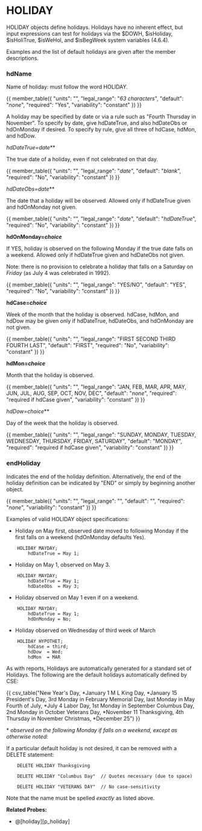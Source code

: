 # HOLIDAY

HOLIDAY objects define holidays. Holidays have no inherent effect, but input expressions can test for holidays via the \$DOWH, \$isHoliday, \$isHoliTrue, \$isWeHol, and \$isBegWeek system variables (4.6.4).

Examples and the list of default holidays are given after the member descriptions.

<!--
hdName is required in the program. WHY? 7-92.
-->
### hdName

Name of holiday: <!-- if given,--> must follow the word HOLIDAY. <!-- Necessary only if the HOLIDAY object is referenced later with another statement, for example in a LIKE clause or with ALTER; however, we suggest always naming all objects for clearer error messages and future flexibility. -->

{{
  member_table({
    "units": "",
    "legal_range": "*63 characters*", 
    "default": "*none*",
    "required": "Yes",
    "variability": "constant" 
  })
}}

A holiday may be specified by date or via a rule such as "Fourth Thursday in November". To specify by date, give hdDateTrue, and also hdDateObs or hdOnMonday if desired. To specify by rule, give all three of hdCase, hdMon, and hdDow.

**hdDateTrue*=date***

The true date of a holiday, even if not celebrated on that day.

{{
  member_table({
    "units": "",
    "legal_range": "*date*", 
    "default": "*blank*",
    "required": "No",
    "variability": "constant" 
  })
}}

**hdDateObs*=date***

The date that a holiday will be observed. Allowed only if hdDateTrue given and hdOnMonday not given.

{{
  member_table({
    "units": "",
    "legal_range": "*date*", 
    "default": "*hdDateTrue*",
    "required": "No",
    "variability": "constant" 
  })
}}

**hdOnMonday=*choice***

If YES, holiday is observed on the following Monday if the true date falls on a weekend. Allowed only if hdDateTrue given and hdDateObs not given.

Note: there is no provision to celebrate a holiday that falls on a Saturday on *Friday* (as July 4 was celebrated in 1992).

{{
  member_table({
    "units": "",
    "legal_range": "YES/NO", 
    "default": "YES",
    "required": "No",
    "variability": "constant" 
  })
}}

**hdCase=*choice***

Week of the month that the holiday is observed. hdCase, hdMon, and hdDow may be given only if hdDateTrue, hdDateObs, and hdOnMonday are not given.

{{
  member_table({
    "units": "",
    "legal_range": "FIRST SECOND THIRD FOURTH LAST", 
    "default": "FIRST",
    "required": "No",
    "variability": "constant" 
  })
}}

**hdMon=*choice***

Month that the holiday is observed.

{{
  member_table({
    "units": "",
    "legal_range": "JAN, FEB, MAR, APR, MAY, JUN, JUL, AUG, SEP, OCT, NOV, DEC", 
    "default": "*none*",
    "required": "required if hdCase given",
    "variability": "constant" 
  })
}}

**hdDow*=choice***

Day of the week that the holiday is observed.

{{
  member_table({
    "units": "",
    "legal_range": "SUNDAY, MONDAY, TUESDAY, WEDNESDAY, THURSDAY, FRIDAY, SATURDAY", 
    "default": "MONDAY",
    "required": "required if hdCase given",
    "variability": "constant" 
  })
}}

### endHoliday

Indicates the end of the holiday definition. Alternatively, the end of the holiday definition can be indicated by "END" or simply by beginning another object.

{{
  member_table({
    "units": "",
    "legal_range": "", 
    "default": "",
    "required": "*none*",
    "variability": "constant" 
  })
}}

Examples of valid HOLIDAY object specifications:

-   Holiday on May first, observed date moved to following Monday if the first falls on a weekend (hdOnMonday defaults Yes).

<!-- -->
        HOLIDAY MAYDAY;
            hdDateTrue = May 1;

-   Holiday on May 1, observed on May 3.

<!-- -->
        HOLIDAY MAYDAY;
            hdDateTrue = May 1;
            hdDateObs  = May 3;

-   Holiday observed on May 1 even if on a weekend.

<!-- -->
        HOLIDAY MAYDAY;
            hdDateTrue = May 1;
            hdOnMonday = No;

-   Holiday observed on Wednesday of third week of March

<!-- -->
        HOLIDAY HYPOTHET;
            hdCase = third;
            hdDow  = Wed;
            hdMon  = MAR

As with reports, Holidays are automatically generated for a standard set of Holidays. The following are the default holidays automatically defined by CSE:

{{ csv_table("New Year's Day,    \*January 1
  M L King Day,      \*January 15
  President's Day,   3rd Monday in February
  Memorial Day,      last Monday in May
  Fourth of July,    \*July 4
  Labor Day,         1st Monday in September
  Columbus Day,      2nd Monday in October
  Veterans Day,      \*November 11
  Thanksgiving,      4th Thursday in November
  Christmas,         \*December 25")
}}

\* *observed on the following Monday if falls on a weekend, except as otherwise noted:*

If a particular default holiday is not desired, it can be removed with a DELETE statement:

        DELETE HOLIDAY Thanksgiving

        DELETE HOLIDAY "Columbus Day"  // Quotes necessary (due to space)

        DELETE HOLIDAY "VETERANS DAY"  // No case-sensitivity

Note that the name must be spelled *exactly* as listed above.

**Related Probes:**

- @[holiday][p_holiday]
